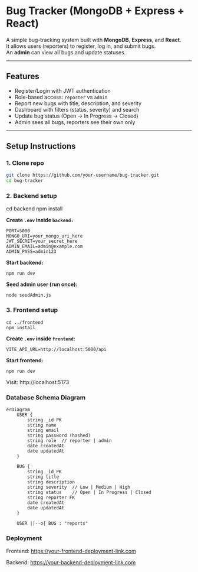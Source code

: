 # Bug Tracker (MongoDB + Express + React)

A simple bug-tracking system built with **MongoDB**, **Express**, and **React**.  
It allows users (reporters) to register, log in, and submit bugs.  
An **admin** can view all bugs and update statuses.

---

## Features

- Register/Login with JWT authentication
- Role-based access: `reporter` vs `admin`
- Report new bugs with title, description, and severity
- Dashboard with filters (status, severity) and search
- Update bug status (Open → In Progress → Closed)
- Admin sees all bugs, reporters see their own only

---

## Setup Instructions

### 1. Clone repo

```bash
git clone https://github.com/your-username/bug-tracker.git
cd bug-tracker
```

### 2. Backend setup

cd backend
npm install

**Create `.env` inside `backend:`**

```
PORT=5000
MONGO_URI=your_mongo_uri_here
JWT_SECRET=your_secret_here
ADMIN_EMAIL=admin@example.com
ADMIN_PASS=admin123
```

**Start backend:**

```
npm run dev
```

**Seed admin user (run once):**

```
node seedAdmin.js
```

### 3. Frontend setup

```
cd ../frontend
npm install
```

**Create `.env` inside `frontend`:**

```
VITE_API_URL=http://localhost:5000/api
```

**Start frontend:**

```
npm run dev
```

Visit: http://localhost:5173

### Database Schema Diagram

```
erDiagram
    USER {
        string _id PK
        string name
        string email
        string password (hashed)
        string role  // reporter | admin
        date createdAt
        date updatedAt
    }

    BUG {
        string _id PK
        string title
        string description
        string severity  // Low | Medium | High
        string status    // Open | In Progress | Closed
        string reporter FK
        date createdAt
        date updatedAt
    }

    USER ||--o{ BUG : "reports"
```

### Deployment

Frontend: https://your-frontend-deployment-link.com

Backend: https://your-backend-deployment-link.com
